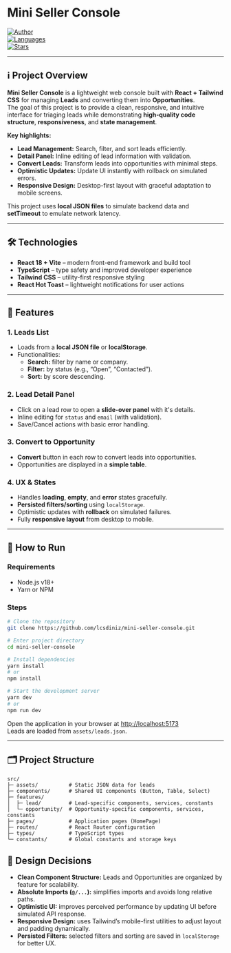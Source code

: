 # Mini Seller Console

[![Author](https://img.shields.io/badge/author-lcsdiniz-6DB33F)](https://www.linkedin.com/in/lcsdiniz/)  
[![Languages](https://img.shields.io/badge/languages-React%2BTypeScript%2BTailwind-6DB33F)](#)  
[![Stars](https://img.shields.io/github/stars/lcsdiniz/mini-seller-console?color=6DB33F)](#)  

---

## ℹ️ Project Overview

**Mini Seller Console** is a lightweight web console built with **React + Tailwind CSS** for managing **Leads** and converting them into **Opportunities**.  
The goal of this project is to provide a clean, responsive, and intuitive interface for triaging leads while demonstrating **high-quality code structure**, **responsiveness**, and **state management**.  

**Key highlights:**
- **Lead Management:** Search, filter, and sort leads efficiently.  
- **Detail Panel:** Inline editing of lead information with validation.  
- **Convert Leads:** Transform leads into opportunities with minimal steps.  
- **Optimistic Updates:** Update UI instantly with rollback on simulated errors.  
- **Responsive Design:** Desktop-first layout with graceful adaptation to mobile screens.  

This project uses **local JSON files** to simulate backend data and **setTimeout** to emulate network latency.  

---

## 🛠 Technologies

- **React 18 + Vite** – modern front-end framework and build tool  
- **TypeScript** – type safety and improved developer experience  
- **Tailwind CSS** – utility-first responsive styling  
- **React Hot Toast** – lightweight notifications for user actions  

---

## 🧩 Features

### 1. Leads List
- Loads from a **local JSON file** or **localStorage**.  
- Functionalities:
  - **Search:** filter by name or company.  
  - **Filter:** by status (e.g., “Open”, “Contacted”).  
  - **Sort:** by score descending.  

### 2. Lead Detail Panel
- Click on a lead row to open a **slide-over panel** with it's details.  
- Inline editing for `status` and `email` (with validation).  
- Save/Cancel actions with basic error handling.

### 3. Convert to Opportunity
- **Convert** button in each row to convert leads into opportunities.  
- Opportunities are displayed in a **simple table**.

### 4. UX & States
- Handles **loading**, **empty**, and **error** states gracefully.  
- **Persisted filters/sorting** using `localStorage`.  
- Optimistic updates with **rollback** on simulated failures.  
- Fully **responsive layout** from desktop to mobile.

---

## 🚀 How to Run

### Requirements
- Node.js v18+  
- Yarn or NPM  

### Steps
```bash
# Clone the repository
git clone https://github.com/lcsdiniz/mini-seller-console.git

# Enter project directory
cd mini-seller-console

# Install dependencies
yarn install
# or
npm install

# Start the development server
yarn dev
# or
npm run dev
```

Open the application in your browser at [http://localhost:5173](http://localhost:5173)  
Leads are loaded from `assets/leads.json`.

---

## 🗂 Project Structure

```text
src/
├─ assets/          # Static JSON data for leads
├─ components/      # Shared UI components (Button, Table, Select)
├─ features/
│  ├─ lead/         # Lead-specific components, services, constants
│  └─ opportunity/  # Opportunity-specific components, services, constants
├─ pages/           # Application pages (HomePage)
├─ routes/          # React Router configuration
├─ types/           # TypeScript types
└─ constants/       # Global constants and storage keys
```

## 🎯 Design Decisions

- **Clean Component Structure:** Leads and Opportunities are organized by feature for scalability.  
- **Absolute Imports (`@/...`):** simplifies imports and avoids long relative paths.  
- **Optimistic UI:** improves perceived performance by updating UI before simulated API response.  
- **Responsive Design:** uses Tailwind’s mobile-first utilities to adjust layout and padding dynamically.  
- **Persisted Filters:** selected filters and sorting are saved in `localStorage` for better UX.

